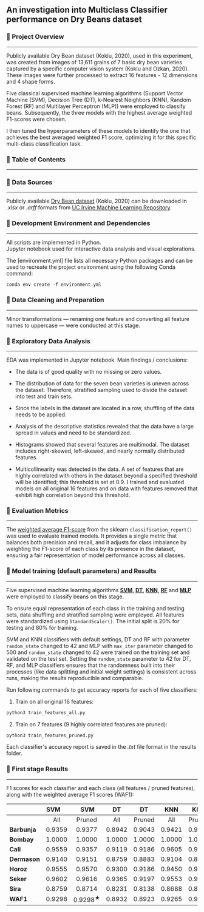 ## An investigation into Multiclass Classifier performance on Dry Beans dataset

### :pushpin: Project Overview

___

Publicly available Dry Bean dataset (Koklu, 2020), used in this experiment, was created from images of 13,611 grains of 7 basic dry bean varieties captured by a specific computer vision system (Koklu and Ozkan, 2020). These images were further processed to extract 16 features - 12 dimensions and 4 shape forms.

Five classical supervised machine learning algorithms (Support Vector Machine (SVM), Decision Tree (DT), k-Nearest Neighbors (KNN), Random Forest (RF) and Multilayer Perceptron (MLP)) were employed to classify beans. Subsequently, the three models with the highest average weighted F1-scores were chosen.

I then tuned the hyperparameters of these models to identify the one that achieves the best averaged weighted F1 score, optimizing it for this specific multi-class classification task.

### :pushpin: Table of Contents
___


### :pushpin: Data Sources
___

Publicly available [Dry Bean dataset](https://archive.ics.uci.edu/dataset/602/dry+bean+dataset) (Koklu, 2020) can be downloaded in *.xlsx* or *.arff* formats from [UC Irvine Machine Learning Repository](https://archive.ics.uci.edu).

### :pushpin: Development Environment and Dependencies
___

All scripts are implemented in Python.</br>
Jupyter notebook used for interactive data analysis and visual explorations. 

The [environment.yml] file lists all necessary Python packages and can be used to recreate the project environment using the following Conda command:
```Python
conda env create -f environment.yml
```

### :pushpin: Data Cleaning and Preparation
___

Minor transformations — renaming one feature and converting all feature names to uppercase — were conducted at this stage.

### :pushpin: Exploratory Data Analysis
___

EDA was implemented in Jupyter notebook. Main findings / conclusions:

- The data is of good quality with no missing or zero values.
  
- The distribution of data for the seven bean varieties is uneven across the dataset. Therefore, stratified sampling used to divide the dataset into test and train sets.</br>
- Since the labels in the dataset are located in a row, shuffling of the data needs to be applied.
- Analysis of the descriptive statistics revealed that the data have a large spread in values and need to be standardized.
- Histograms showed that several features are multimodal. The dataset includes right-skewed, left-skewed, and nearly normally distributed features.
- Multicollinearity was detected in the data. A set of features that are highly correlated with others in the dataset beyond a specified threshold will be identified; this threshold is set at 0.9. I trained and evaluated models on all original 16 features and on data with features removed that exhibit high correlation beyond this threshold.

### :pushpin: Evaluation Metrics
___

The <ins>weighted average F1-score</ins> from the sklearn `classification_report()` was used to evaluate trained models. It provides a single metric that balances both precision and recall, and it adjusts for class imbalance by weighting the F1-score of each class by its presence in the dataset, ensuring a fair representation of model performance across all classes.

### :pushpin: Model training (default parameters) and Results
___

Five supervised machine learning algorithms <ins>**SVM**</ins>, <ins>**DT**</ins>, <ins>**KNN**</ins>, <ins>**RF**</ins> and <ins>**MLP**</ins> were employed to classify beans on this stage. 

To ensure equal representation of each class in the training and testing sets, data shuffling and stratified sampling were employed. All features were standardized using `StandardScaler()`. The initial split is 20% for testing and 80% for training.  

SVM and KNN classifiers with default settings, DT and RF with parameter `random_state` changed to 42 and MLP with `max_iter` parameter changed to 500 and `random_state` changed to 42 were trained on the training set and validated on the test set. Setting the `random_state` parameter to 42 for DT, RF, and MLP classifiers ensures that the randomness built into their processes (like data splitting and initial weight settings) is consistent across runs, making the results reproducible and comparable.

Run following commands to get accuracy reports for each of five classifiers:

1. Train on all original 16 features:
```Python
python3 train_features_all.py
   ```

2. Train on 7 features (9 highly correlated features are pruned):
```Python
python3 train_features_pruned.py
```

Each classifier's accuracy report is saved in the *.txt* file format in the results folder.

### :pushpin: First stage Results
___

F1 scores for each classifier and each class (all features / pruned features), along with the weighted average F1 scores (WAF1):

|                |   SVM    |   SVM             |  DT      |  DT     |   KNN    |   KNN   |   RF     |   RF              |   MLP    |  MLP              |
|:---------------|:--------:|:-----------------:|:--------:|:-------:|:--------:|:-------:|:--------:|:-----------------:|:--------:|:-----------------:|
|                |   All    | Pruned            |   All    | Pruned  |   All    | Pruned  |   All    | Pruned            |   All    | Pruned            |
| **Barbunja**   | 0.9359    | 0.9377           | 0.8942   | 0.9043  | 0.9421   | 0.9302  | 0.9290   | 0.9318            | 0.9256   | 0.9448            |
| **Bombay**     | 1.0000   | 1.0000            | 1.0000   | 1.0000  | 1.0000   | 1.0000  | 1.0000   | 1.0000            | 1.0000   | 1.0000            |
| **Cali**       | 0.9559   | 0.9357            | 0.9119   | 0.9186  | 0.9605   | 0.9437  | 0.9388   | 0.9528            | 0.9601   | 0.9633            |
| **Dermason**   | 0.9140   | 0.9151            | 0.8759   | 0.8883  | 0.9104   | 0.8941  | 0.9151   | 0.9222            | 0.9189   | 0.9197            |
| **Horoz**      | 0.9555   | 0.9570            | 0.9300   | 0.9186  | 0.9450   | 0.9535  | 0.9406   | 0.9515            | 0.9485   | 0.9540            |
| **Seker**      | 0.9602   | 0.9616            | 0.9365   | 0.9197  | 0.9553   | 0.9514  | 0.9494   | 0.9578            | 0.9602   | 0.9591            |
| **Sira**       | 0.8759   | 0.8714            | 0.8231   | 0.8138  | 0.8688   | 0.8470  | 0.8692   | 0.8806            | 0.8783   | 0.8828            |
| **WAF1**       | 0.9298   | 0.9298<sup>★</sup>| 0.8932   | 0.8923  | 0.9265   | 0.9154  | 0.9224   | 0.9312<sup>★</sup>| 0.9327   | 0.9340<sup>★</sup>|


